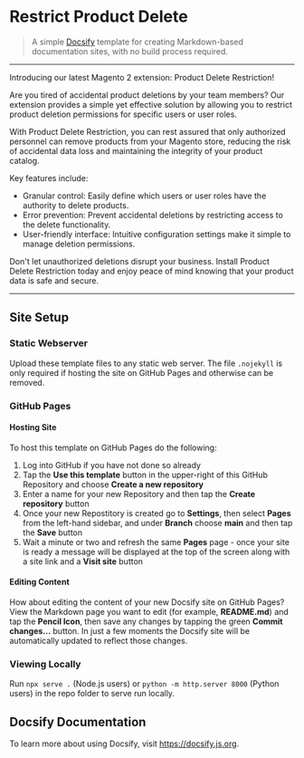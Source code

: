 # Restrict Product Delete

> A simple [Docsify](https://github.com/docsifyjs/docsify/) template for creating Markdown-based documentation sites, with no build process required.


---

Introducing our latest Magento 2 extension: Product Delete Restriction! 

Are you tired of accidental product deletions by your team members? Our extension provides a simple yet effective solution by allowing you to restrict product deletion permissions for specific users or user roles. 

With Product Delete Restriction, you can rest assured that only authorized personnel can remove products from your Magento store, reducing the risk of accidental data loss and maintaining the integrity of your product catalog.

Key features include:

- Granular control: Easily define which users or user roles have the authority to delete products.
- Error prevention: Prevent accidental deletions by restricting access to the delete functionality.
- User-friendly interface: Intuitive configuration settings make it simple to manage deletion permissions.

Don't let unauthorized deletions disrupt your business. Install Product Delete Restriction today and enjoy peace of mind knowing that your product data is safe and secure.

---


## Site Setup

### Static Webserver
Upload these template files to any static web server. The file `.nojekyll` is only required if hosting the site on GitHub Pages and otherwise can be removed.

### GitHub Pages

#### Hosting Site

To host this template on GitHub Pages do the following:

1. Log into GitHub if you have not done so already
2. Tap the **Use this template** button in the upper-right of this GitHub Repository and choose **Create a new repository**
3. Enter a name for your new Repository and then tap the **Create repository** button
4. Once your new Repostitory is created go to **Settings**, then select **Pages** from the left-hand sidebar, and under **Branch** choose **main** and then tap the **Save** button
5. Wait a minute or two and refresh the same **Pages** page - once your site is ready a message will be displayed at the top of the screen along with a site link and a **Visit site** button

#### Editing Content

How about editing the content of your new Docsify site on GitHub Pages? View the Markdown page you want to edit (for example, **README.md**) and tap the **Pencil Icon**, then save any changes by tapping the green **Commit changes...** button. In just a few moments the Docsify site will be automatically updated to reflect those changes.

### Viewing Locally
Run `npx serve .` (Node.js users) or `python -m http.server 8000` (Python users) in the repo folder to serve run locally.

## Docsify Documentation

To learn more about using Docsify, visit https://docsify.js.org.